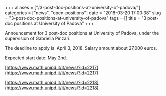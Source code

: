 +++
aliases = ["/3-post-doc-positions-at-university-of-padova/"]
categories = ["news", "open-positions"]
date = "2018-03-20 17:00:38"
slug = "3-post-doc-positions-at-university-of-padova"
tags = []
title = "3 post-doc positions at University of Padova"
+++

Announcement for 3 post-doc positions at University of Padova, under the
supervision of Gabriella Pinzari.

The deadline to apply is  April 3,
2018. Salary amount about 27,000 euros.

Expected start date: May
2nd.

[https://www.math.unipd.it/it/news/?id=2217](https://www.math.unipd.it/it/news/?id=2217)

[https://www.math.unipd.it/it/news/?id=2218](https://www.math.unipd.it/it/news/?id=2218)


